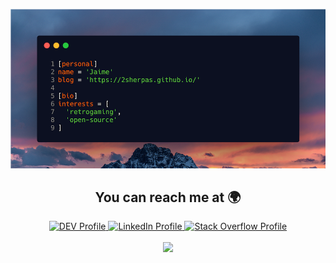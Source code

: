 <p align="center">
    <img src="bio.png" alt="bio" width="800">
</p>

<h2 align="center">You can reach me at 🌍</h2>
<p align="center">
  <a href="https://dev.to/jaimesc87">
    <img src="https://d2fltix0v2e0sb.cloudfront.net/dev-badge.svg" alt="DEV Profile" height="30" width="30">
  </a>

  <a href="https://www.linkedin.com/in/jaimesalcedo/">
    <img src="https://www.vectorlogo.zone/logos/linkedin/linkedin-icon.svg" alt="LinkedIn Profile" height="30" width="30">
  </a>

  <a href="https://stackoverflow.com/users/6518928/jaime-s?tab=profile">
    <img src="https://www.vectorlogo.zone/logos/stackoverflow/stackoverflow-icon.svg" alt="Stack Overflow Profile" height="30" width="30">
  </a>
</p>

<p align="center">
  <img align="center" src="https://github-readme-stats.vercel.app/api?username=jsalcedo1987&show_icons=true&theme=radical&count_private=true&hide=prs" />
</p>
